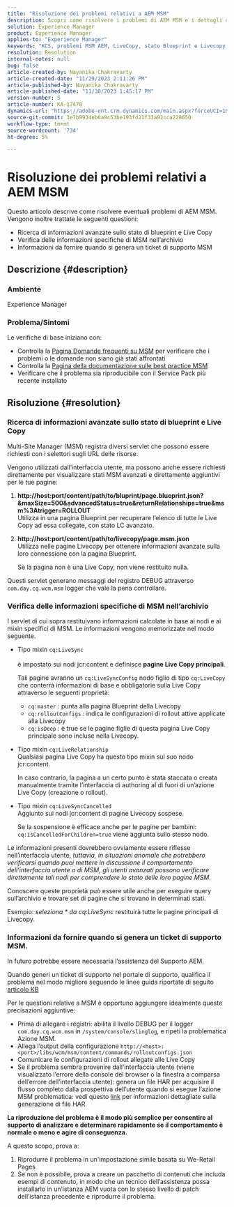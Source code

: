 ```yaml
---
title: "Risoluzione dei problemi relativi a AEM MSM"
description: Scopri come risolvere i problemi di AEM MSM e i dettagli da fornire quando generi un ticket di supporto MSM.
solution: Experience Manager
product: Experience Manager
applies-to: "Experience Manager"
keywords: "KCS, problemi MSM AEM, LiveCopy, stato Blueprint e Livecopy, AEM"
resolution: Resolution
internal-notes: null
bug: false
article-created-by: Nayanika Chakravarty
article-created-date: "11/29/2023 2:11:26 PM"
article-published-by: Nayanika Chakravarty
article-published-date: "11/30/2023 1:45:17 PM"
version-number: 5
article-number: KA-17478
dynamics-url: "https://adobe-ent.crm.dynamics.com/main.aspx?forceUCI=1&pagetype=entityrecord&etn=knowledgearticle&id=6218b528-c18e-ee11-8179-6045bd006b4b"
source-git-commit: 3e7b9934eb0a9c53be193fd21f33a92cca228650
workflow-type: tm+mt
source-wordcount: '734'
ht-degree: 5%

---
```


# Risoluzione dei problemi relativi a AEM MSM


Questo articolo descrive come risolvere eventuali problemi di AEM MSM. Vengono inoltre trattate le seguenti questioni:

- Ricerca di informazioni avanzate sullo stato di blueprint e Live Copy
- Verifica delle informazioni specifiche di MSM nell’archivio
- Informazioni da fornire quando si genera un ticket di supporto MSM


## Descrizione {#description}


### Ambiente

Experience Manager

### Problema/Sintomi

Le verifiche di base iniziano con:

- Controlla la [Pagina Domande frequenti su MSM](https://experienceleague.adobe.com/docs/experience-manager-65/administering/introduction/troubleshoot-msm.html?lang=en#faq) per verificare che i problemi o le domande non siano già stati affrontati
- Controlla la [Pagina della documentazione sulle best practice MSM](https://experienceleague.adobe.com/docs/experience-manager-65/administering/introduction/msm-best-practices.html?lang=en)
- Verificare che il problema sia riproducibile con il Service Pack più recente installato



## Risoluzione {#resolution}


### Ricerca di informazioni avanzate sullo stato di blueprint e Live Copy

Multi-Site Manager (MSM) registra diversi servlet che possono essere richiesti con i selettori sugli URL delle risorse.

Vengono utilizzati dall’interfaccia utente, ma possono anche essere richiesti direttamente per visualizzare stati MSM avanzati e direttamente aggiuntivi per le tue pagine:

1. <b>http://host:port/content/path/to/bluprint/page.blueprint.json?&amp;maxSize=500&amp;advancedStatus=true&amp;returnRelationships=true&amp;msm%3Atrigger=ROLLOUT</b>\
   Utilizza in una pagina Blueprint per recuperare l’elenco di tutte le Live Copy ad essa collegate, con stato LC avanzato.
2. <b>http://host:port/content/path/to/livecopy/page.msm.json</b>\
   Utilizza nelle pagine Livecopy per ottenere informazioni avanzate sulla loro connessione con la pagina Blueprint.

   Se la pagina non è una Live Copy, non viene restituito nulla.


Questi servlet generano messaggi del registro DEBUG attraverso `com.day.cq.wcm.msm` logger che vale la pena controllare.

### Verifica delle informazioni specifiche di MSM nell’archivio

I servlet di cui sopra restituivano informazioni calcolate in base ai nodi e ai mixin specifici di MSM.
Le informazioni vengono memorizzate nel modo seguente.

- Tipo mixin `cq:LiveSync`<br>\
  è impostato sui nodi jcr:content e definisce <b>pagine Live Copy principali</b>.

  Tali pagine avranno un `cq:LiveSyncConfig` nodo figlio di tipo `cq:LiveCopy` che conterrà informazioni di base e obbligatorie sulla Live Copy attraverso le seguenti proprietà:

   - `cq:master` : punta alla pagina Blueprint della Livecopy
   - `cq:rolloutConfigs` : indica le configurazioni di rollout attive applicate alla Livecopy
   - `cq:isDeep` : è true se le pagine figlie di questa pagina Live Copy principale sono incluse nella Livecopy.
- Tipo mixin `cq:LiveRelationship`\
  Qualsiasi pagina Live Copy ha questo tipo mixin sul suo nodo jcr:content.

  In caso contrario, la pagina a un certo punto è stata staccata o creata manualmente tramite l’interfaccia di authoring al di fuori di un’azione Live Copy (creazione o rollout).
- Tipo mixin `cq:LiveSyncCancelled`\
  Aggiunto sui nodi jcr:content di pagine Livecopy sospese.

  Se la sospensione è efficace anche per le pagine per bambini: `cq:isCancelledForChildren=true` viene aggiunta sullo stesso nodo.


Le informazioni presenti dovrebbero ovviamente essere riflesse nell’interfaccia utente, *tuttavia, in situazioni anomale che potrebbero verificarsi quando puoi mettere in discussione il comportamento dell’interfaccia utente o di MSM, gli utenti avanzati possono verificare direttamente tali nodi per comprendere lo stato delle loro pagine MSM*.

Conoscere queste proprietà può essere utile anche per eseguire query sull’archivio e trovare set di pagine che si trovano in determinati stati.

Esempio: *seleziona \* da cq:LiveSync* restituirà tutte le pagine principali di Livecopy.

### Informazioni da fornire quando si genera un ticket di supporto MSM.

In futuro potrebbe essere necessaria l’assistenza del Supporto AEM.

Quando generi un ticket di supporto nel portale di supporto, qualifica il problema nel modo migliore seguendo le linee guida riportate di seguito [articolo KB](https://experienceleague.adobe.com/docs/experience-cloud-kcs/kbarticles/KA-17494.html?lang=it)

Per le questioni relative a MSM è opportuno aggiungere idealmente queste precisazioni aggiuntive:

- Prima di allegare i registri: abilita il livello DEBUG per il logger `com.day.cq.wcm.msm` in `/system/console/slinglog`, e ripeti la problematica Azione MSM.
- Allega l’output della configurazione `http://<host>:<port>/libs/wcm/msm/content/commands/rolloutconfigs.json`
- Comunicare le configurazioni di rollout allegate alle Live Copy
- Se il problema sembra provenire dall’interfaccia utente (viene visualizzato l’errore della console del browser o la finestra a comparsa dell’errore dell’interfaccia utente): genera un file HAR per acquisire il flusso completo dalla prospettiva dell’utente quando si esegue l’azione MSM problematica: vedi questo [link](https://help.tenderapp.com/kb/troubleshooting-your-tender-site/generating-an-har-file) per informazioni dettagliate sulla generazione di file HAR


<b>La riproduzione del problema è il modo più semplice per consentire al supporto di analizzare e determinare rapidamente se il comportamento è normale o meno e agire di conseguenza.</b>

A questo scopo, prova a:

1. Riprodurre il problema in un&#39;impostazione simile basata su We-Retail Pages
2. Se non è possibile, prova a creare un pacchetto di contenuti che includa esempi di contenuto, in modo che un tecnico dell’assistenza possa installarlo in un’istanza AEM vuota con lo stesso livello di patch dell’istanza precedente e riprodurre il problema.


